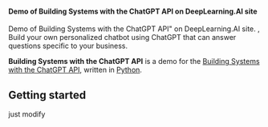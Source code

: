 #### Demo of Building Systems with the ChatGPT API on DeepLearning.AI site

Demo of Building Systems with the ChatGPT API" on DeepLearning.AI site. , Build your own personalized chatbot using ChatGPT that can answer questions specific to your business.

**Building Systems with the ChatGPT API** is a demo for the
[Building Systems with the ChatGPT API](https://learn.deeplearning.ai/chatgpt-building-system/lesson/1/introduction), written in
[Python](https://www.python.org/).



## Getting started

just modify

